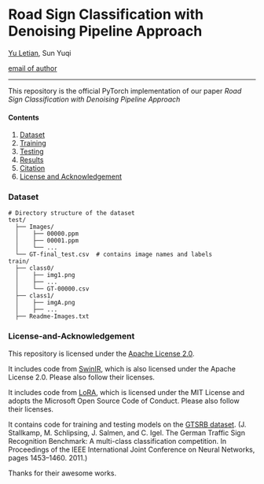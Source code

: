 # Road Sign Classification with Denoising Pipeline Approach
[Yu Letian](https://github.com/FisherSkyi), Sun Yuqi

[email of author](yuletian@u.nus.edu)

---

This repository is the official PyTorch implementation of our paper *Road Sign Classification with Denoising Pipeline Approach*

#### Contents
1. [Dataset](#Dataset)
1. [Training](#Training)
1. [Testing](#Testing)
1. [Results](#Results)
1. [Citation](#Citation)
1. [License and Acknowledgement](#License-and-Acknowledgement)
### Dataset
```text
# Directory structure of the dataset
test/
  ├── Images/
  │    ├── 00000.ppm
  │    ├── 00001.ppm
  │    └── ...
  └── GT-final_test.csv  # contains image names and labels
train/
  ├── class0/
  │    ├── img1.png
  │    ├── ...
  │    └── GT-00000.csv
  ├── class1/
  │    ├── imgA.png
  │    ├── ...
  ├── Readme-Images.txt
```

### License-and-Acknowledgement

This repository is licensed under the [Apache License 2.0](LICENSE).  

It includes code from [SwinIR](https://github.com/JingyunLiang/SwinIR), which is also licensed under the Apache License 2.0. Please also follow their licenses. 

It includes code from [LoRA](https://github.com/microsoft/LoRA#), which is licensed under the MIT License and adopts the Microsoft Open Source Code of Conduct. Please also follow their licenses. 

It contains code for training and testing models on the [GTSRB dataset](https://benchmark.ini.rub.de/gtsrb_news.html).
(J. Stallkamp, M. Schlipsing, J. Salmen, and C. Igel. The German Traffic Sign Recognition Benchmark: A multi-class classification competition. In Proceedings of the IEEE International Joint Conference on Neural Networks, pages 1453–1460. 2011.) 

Thanks for their awesome works.

